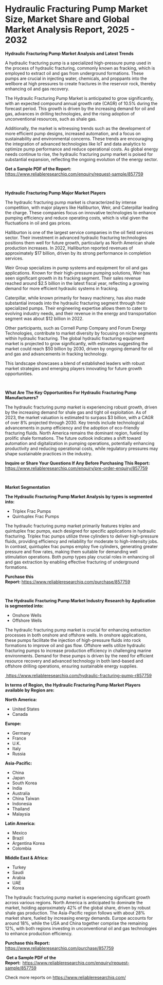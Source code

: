 <p><h1>Hydraulic Fracturing Pump Market Size, Market Share and Global Market Analysis Report, 2025 - 2032</h1></p><p><strong>Hydraulic Fracturing Pump Market Analysis and Latest Trends</strong></p>
<p><p>A hydraulic fracturing pump is a specialized high-pressure pump used in the process of hydraulic fracturing, commonly known as fracking, which is employed to extract oil and gas from underground formations. These pumps are crucial in injecting water, chemicals, and proppants into the wellbore at high pressures to create fractures in the reservoir rock, thereby enhancing oil and gas recovery.</p><p>The Hydraulic Fracturing Pump Market is anticipated to grow significantly, with an expected compound annual growth rate (CAGR) of 10.5% during the forecast period. This growth is driven by the increasing demand for oil and gas, advances in drilling technologies, and the rising adoption of unconventional resources, such as shale gas. </p><p>Additionally, the market is witnessing trends such as the development of more efficient pump designs, increased automation, and a focus on sustainability and environmental concerns. These trends are encouraging the integration of advanced technologies like IoT and data analytics to optimize pump performance and reduce operational costs. As global energy needs continue to rise, the hydraulic fracturing pump market is poised for substantial expansion, reflecting the ongoing evolution of the energy sector.</p></p>
<p><strong>Get a Sample PDF of the Report:&nbsp;</strong> <a href="https://www.reliableresearchiq.com/enquiry/request-sample/857759?utm_campaign=2250&utm_medium=2&utm_source=Github&utm_content=ia&utm_term=17022025&utm_id=hydraulic-fracturing-pump">https://www.reliableresearchiq.com/enquiry/request-sample/857759</a></p>
<p>&nbsp;</p>
<p><strong>Hydraulic Fracturing Pump Major Market Players</strong></p>
<p><p>The hydraulic fracturing pump market is characterized by intense competition, with major players like Halliburton, Weir, and Caterpillar leading the charge. These companies focus on innovative technologies to enhance pumping efficiency and reduce operating costs, which is vital given the fluctuations in oil and gas prices.</p><p>Halliburton is one of the largest service companies in the oil field services sector. Their investment in advanced hydraulic fracturing technologies positions them well for future growth, particularly as North American shale production increases. In 2022, Halliburton reported revenues of approximately $17 billion, driven by its strong performance in completion services.</p><p>Weir Group specializes in pump systems and equipment for oil and gas applications. Known for their high-pressure pumping solutions, Weir has seen significant growth in its fracking segment. Their sales revenue reached around $2.5 billion in the latest fiscal year, reflecting a growing demand for more efficient hydraulic systems in fracking.</p><p>Caterpillar, while known primarily for heavy machinery, has also made substantial inroads into the hydraulic fracturing segment through their specialized pumps. Their engineering expertise allows them to cater to evolving industry needs, and their revenue in the energy and transportation segment was about $12 billion in 2022.</p><p>Other participants, such as Cornell Pump Company and Forum Energy Technologies, contribute to market diversity by focusing on niche segments within hydraulic fracturing. The global hydraulic fracturing equipment market is projected to grow significantly, with estimates suggesting the market could reach $50 billion by 2030, driven by ongoing demand for oil and gas and advancements in fracking technology. </p><p>This landscape showcases a blend of established leaders with robust market strategies and emerging players innovating for future growth opportunities.</p></p>
<p>&nbsp;</p>
<p><strong>What Are The Key Opportunities For Hydraulic Fracturing Pump Manufacturers?</strong></p>
<p><p>The hydraulic fracturing pump market is experiencing robust growth, driven by the increasing demand for shale gas and tight oil exploitation. As of 2023, the market valuation is estimated to surpass $3 billion, with a CAGR of over 8% projected through 2030. Key trends include technological advancements in pump efficiency and the adoption of eco-friendly fracturing fluids. North America remains the dominant region, fueled by prolific shale formations. The future outlook indicates a shift toward automation and digitalization in pumping operations, potentially enhancing productivity and reducing operational costs, while regulatory pressures may shape sustainable practices in the industry.</p></p>
<p><strong>Inquire or Share Your Questions If Any Before Purchasing This Report:</strong> <a href="https://www.reliableresearchiq.com/enquiry/pre-order-enquiry/857759?utm_campaign=2250&utm_medium=2&utm_source=Github&utm_content=ia&utm_term=17022025&utm_id=hydraulic-fracturing-pump">https://www.reliableresearchiq.com/enquiry/pre-order-enquiry/857759</a></p>
<p>&nbsp;</p>
<p><strong>Market Segmentation</strong></p>
<p><strong>The Hydraulic Fracturing Pump Market Analysis by types is segmented into:</strong></p>
<p><ul><li>Triplex Frac Pumps</li><li>Quintuplex Frac Pumps</li></ul></p>
<p><p>The hydraulic fracturing pump market primarily features triplex and quintuplex frac pumps, each designed for specific applications in hydraulic fracturing. Triplex frac pumps utilize three cylinders to deliver high-pressure fluids, providing efficiency and reliability for moderate to high-intensity jobs. In contrast, quintuplex frac pumps employ five cylinders, generating greater pressure and flow rates, making them suitable for demanding well stimulation operations. Both pump types play crucial roles in enhancing oil and gas extraction by enabling effective fracturing of underground formations.</p></p>
<p><strong>Purchase this Report:&nbsp;</strong><a href="https://www.reliableresearchiq.com/purchase/857759?utm_campaign=2250&utm_medium=2&utm_source=Github&utm_content=ia&utm_term=17022025&utm_id=hydraulic-fracturing-pump">https://www.reliableresearchiq.com/purchase/857759</a></p>
<p>&nbsp;</p>
<p><strong>The Hydraulic Fracturing Pump Market Industry Research by Application is segmented into:</strong></p>
<p><ul><li>Onshore Wells</li><li>Offshore Wells</li></ul></p>
<p><p>The hydraulic fracturing pump market is crucial for enhancing extraction processes in both onshore and offshore wells. In onshore applications, these pumps facilitate the injection of high-pressure fluids into rock formations to improve oil and gas flow. Offshore wells utilize hydraulic fracturing pumps to increase production efficiency in challenging marine environments. Demand for these pumps is driven by the need for efficient resource recovery and advanced technology in both land-based and offshore drilling operations, ensuring sustainable energy supplies.</p></p>
<p><a href="https://www.reliableresearchiq.com/hydraulic-fracturing-pump-r857759?utm_campaign=2250&utm_medium=2&utm_source=Github&utm_content=ia&utm_term=17022025&utm_id=hydraulic-fracturing-pump">&nbsp;https://www.reliableresearchiq.com/hydraulic-fracturing-pump-r857759</a></p>
<p><strong>In terms of Region, the Hydraulic Fracturing Pump Market Players available by Region are:</strong></p>
<p>
    <p> <strong> North America: </strong>
        <ul>
            <li>United States</li>
            <li>Canada</li>
        </ul>
        </p> 
    <p> <strong> Europe: </strong>
        <ul>
            <li>Germany</li>
            <li>France</li>
            <li>U.K.</li>
            <li>Italy</li>
            <li>Russia</li>
        </ul>
        </p> 
    <p> <strong> Asia-Pacific: </strong>
        <ul>
            <li>China</li>
            <li>Japan</li>
            <li>South Korea</li>
            <li>India</li>
            <li>Australia</li>
            <li>China Taiwan</li>
            <li>Indonesia</li>
            <li>Thailand</li>
            <li>Malaysia</li>
        </ul>
        </p> 
    <p> <strong> Latin America: </strong>
        <ul>
            <li>Mexico</li>
            <li>Brazil</li>
            <li>Argentina Korea</li>
            <li>Colombia</li>
        </ul>
        </p> 
    <p> <strong> Middle East & Africa: </strong>
        <ul>
            <li>Turkey</li>
            <li>Saudi</li>
            <li>Arabia</li>
            <li>UAE</li>
            <li>Korea</li>
        </ul>
    </p>
    </p>
<p><p>The hydraulic fracturing pump market is experiencing significant growth across various regions. North America is anticipated to dominate the market, holding approximately 42% of the global share, driven by robust shale gas production. The Asia-Pacific region follows with about 28% market share, fueled by increasing energy demands. Europe accounts for around 18%, while the USA and China together comprise the remaining 12%, with both regions investing in unconventional oil and gas technologies to enhance production efficiency.</p></p>
<p><strong>Purchase this Report: </strong><a href="https://www.reliableresearchiq.com/purchase/857759?utm_campaign=2250&utm_medium=2&utm_source=Github&utm_content=ia&utm_term=17022025&utm_id=hydraulic-fracturing-pump">https://www.reliableresearchiq.com/purchase/857759</a></p>
<p>&nbsp;<strong>Get a Sample PDF of the Report:&nbsp;&nbsp;</strong><a href="https://www.reliableresearchiq.com/enquiry/request-sample/857759?utm_campaign=2250&utm_medium=2&utm_source=Github&utm_content=ia&utm_term=17022025&utm_id=hydraulic-fracturing-pump">https://www.reliableresearchiq.com/enquiry/request-sample/857759</a></p>
<p><strong></strong></p>
<p>Check more reports on <a href="https://www.reliableresearchiq.com/?utm_campaign=2250&utm_medium=2&utm_source=Github&utm_content=ia&utm_term=17022025&utm_id=hydraulic-fracturing-pump">https://www.reliableresearchiq.com/</a></p>